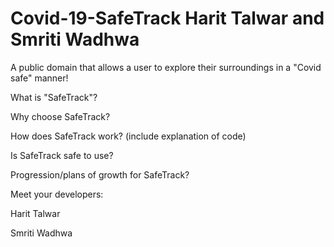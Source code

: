 # Covid-19-SafeTrack Harit Talwar and Smriti Wadhwa
A public domain that allows a user to explore their surroundings in a "Covid safe" manner!

What is "SafeTrack"?

Why choose SafeTrack?

How does SafeTrack work? (include explanation of code)

Is SafeTrack safe to use?

Progression/plans of growth for SafeTrack?

Meet your developers:

Harit Talwar

Smriti Wadhwa

